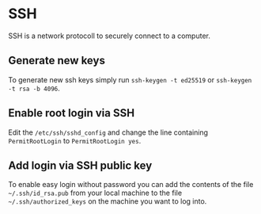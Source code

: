 # SSH

SSH is a network protocoll to securely connect to a computer.

## Generate new keys

To generate new ssh keys simply run `ssh-keygen -t ed25519` or
`ssh-keygen -t rsa -b 4096`.

## Enable root login via SSH

Edit the `/etc/ssh/sshd_config` and change the line containing `PermitRootLogin`
to `PermitRootLogin yes`.

## Add login via SSH public key

To enable easy login without password you can add the contents of the file
`~/.ssh/id_rsa.pub` from your local machine to the file `~/.ssh/authorized_keys`
on the machine you want to log into.
